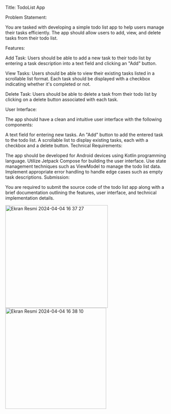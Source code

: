 Title: TodoList App

Problem Statement:

You are tasked with developing a simple todo list app to help users manage their tasks efficiently. The app should allow users to add, view, and delete tasks from their todo list.

Features:

Add Task: Users should be able to add a new task to their todo list by entering a task description into a text field and clicking an "Add" button.

View Tasks: Users should be able to view their existing tasks listed in a scrollable list format. Each task should be displayed with a checkbox indicating whether it's completed or not.

Delete Task: Users should be able to delete a task from their todo list by clicking on a delete button associated with each task.

User Interface:

The app should have a clean and intuitive user interface with the following components:

A text field for entering new tasks.
An "Add" button to add the entered task to the todo list.
A scrollable list to display existing tasks, each with a checkbox and a delete button.
Technical Requirements:

The app should be developed for Android devices using Kotlin programming language.
Utilize Jetpack Compose for building the user interface.
Use state management techniques such as ViewModel to manage the todo list data.
Implement appropriate error handling to handle edge cases such as empty task descriptions.
Submission:

You are required to submit the source code of the todo list app along with a brief documentation outlining the features, user interface, and technical implementation details.

<img width="321" alt="Ekran Resmi 2024-04-04 16 37 27" src="https://github.com/mu-se373-210704039/toDoList/assets/162494311/00f129fd-4975-4bfb-810f-68d72de713f4">
<img width="316" alt="Ekran Resmi 2024-04-04 16 38 10" src="https://github.com/mu-se373-210704039/toDoList/assets/162494311/31b41b84-aa0d-43c4-8f99-caee04af9927">
